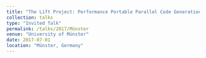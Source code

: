 ```yaml
---
title: "The Lift Project: Performance Portable Parallel Code Generation via Rewrite Rules"
collection: talks
type: "Invited Talk"
permalink: /talks/2017/Münster
venue: "University of Münster"
date: 2017-07-01
location: "Münster, Germany"
---
```

